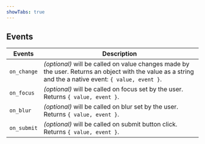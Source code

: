 ```yaml
---
showTabs: true
---
```


## Events

| Events      | Description                                                                                                                                             |
| ----------- | ------------------------------------------------------------------------------------------------------------------------------------------------------- |
| `on_change` | _(optional)_ will be called on value changes made by the user. Returns an object with the value as a string and the a native event: `{ value, event }`. |
| `on_focus`  | _(optional)_ will be called on focus set by the user. Returns `{ value, event }`.                                                                       |
| `on_blur`   | _(optional)_ will be called on blur set by the user. Returns `{ value, event }`.                                                                        |
| `on_submit` | _(optional)_ will be called on submit button click. Returns `{ value, event }`.                                                                         |
